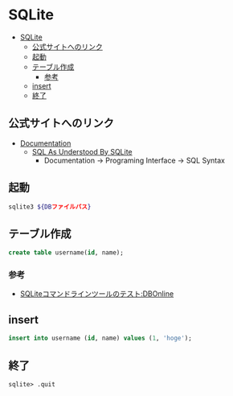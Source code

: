 # SQLite

- [SQLite](#sqlite)
  - [公式サイトへのリンク](#公式サイトへのリンク)
  - [起動](#起動)
  - [テーブル作成](#テーブル作成)
    - [参考](#参考)
  - [insert](#insert)
  - [終了](#終了)

## 公式サイトへのリンク

- [Documentation](https://www.sqlite.org/docs.html)
    - [SQL As Understood By SQLite](https://www.sqlite.org/lang.html)
        - Documentation -> Programing Interface -> SQL Syntax

## 起動

``` bash
sqlite3 ${DBファイルパス}
```

## テーブル作成

``` sql
create table username(id, name);
```

### 参考

- [SQLiteコマンドラインツールのテスト:DBOnline](https://www.dbonline.jp/sqlite/install/index2.html)

## insert

``` sql
insert into username (id, name) values (1, 'hoge');
```

## 終了

``` sqlite
sqlite> .quit
```

